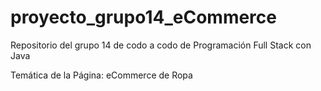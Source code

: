 # proyecto_grupo14_eCommerce
Repositorio del grupo 14 de codo a codo de Programación Full Stack con Java

Temática de la Página: eCommerce de Ropa
